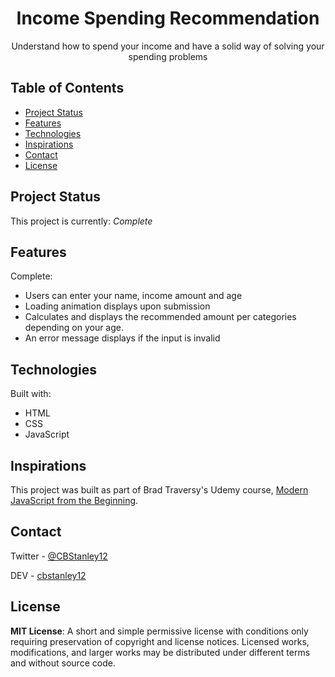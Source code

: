 <h1 align="center">Income Spending Recommendation</h1>
<p align="center">Understand how to spend your income and have a solid way of solving your spending problems</p>

## Table of Contents
* [Project Status](#project-status)
* [Features](#features)
* [Technologies](#technologies)
* [Inspirations](#inspirations)
* [Contact](#contact)
* [License](#license)

## Project Status
This project is currently: _Complete_

## Features
Complete:
* Users can enter your name, income amount and age
* Loading animation displays upon submission
* Calculates and displays the recommended amount per categories depending on your age.
* An error message displays if the input is invalid


## Technologies
Built with:
* HTML
* CSS
* JavaScript

## Inspirations
This project was built as part of Brad Traversy's Udemy course, [Modern JavaScript from the Beginning](https://www.udemy.com/modern-javascript-from-the-beginning/).

## Contact
Twitter - [@CBStanley12](https://twitter.com/CBStanley12)

DEV - [cbstanley12](https://dev.to/cbstanley12)

## License
**MIT License**: 
A short and simple permissive license with conditions only requiring preservation of copyright and license notices. Licensed works, modifications, and larger works may be distributed under different terms and without source code.